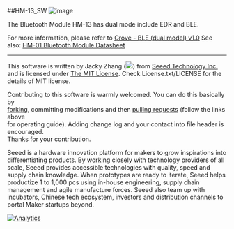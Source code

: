 ##HM-13_SW
![image](http://www.seeedstudio.com/wiki/File:Grove_-_BLE_(dual_model)_v1.0_PhotoTop.jpg)

The Bluetooth Module HM-13 has dual mode include EDR and BLE.

For more information, please refer to [Grove - BLE (dual model) v1.0][1]
See also: [HM-01 Bluetooth Module Datasheet][2]

----
This software is written by Jacky Zhang (![](http://www.seeedstudio.com/wiki/File:Email_addr_of_jacky_zhang.png)) from [Seeed Technology Inc.](http://www.seeed.cc) and is licensed under [The MIT License](http://opensource.org/licenses/mit-license.php). Check License.txt/LICENSE for the details of MIT license.<br>

Contributing to this software is warmly welcomed. You can do this basically by<br>
[forking](https://help.github.com/articles/fork-a-repo), committing modifications and then [pulling requests](https://help.github.com/articles/using-pull-requests) (follow the links above<br>
for operating guide). Adding change log and your contact into file header is encouraged.<br>
Thanks for your contribution.

Seeed is a hardware innovation platform for makers to grow inspirations into differentiating products. By working closely with technology providers of all scale, Seeed provides accessible technologies with quality, speed and supply chain knowledge. When prototypes are ready to iterate, Seeed helps productize 1 to 1,000 pcs using in-house engineering, supply chain management and agile manufacture forces. Seeed also team up with incubators, Chinese tech ecosystem, investors and distribution channels to portal Maker startups beyond.

[1]:http://www.seeedstudio.com/wiki/Grove_-_BLE_(dual_model)_v1.0
[2]:http://www.seeedstudio.com/wiki/File:Bluetooth_HM-13_en.pdf

[![Analytics](https://ga-beacon.appspot.com/UA-46589105-3/HM-13_SW)](https://github.com/igrigorik/ga-beacon)


